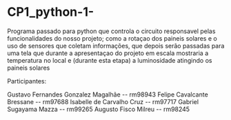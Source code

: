 # CP1_python-1-

Programa passado para python que controla o circuito responsavel pelas funcionalidades do nosso projeto;
como a rotaçao dos paineis solares e o uso de sensores que coletam informações, que depois serão passadas para uma tela que durante a apresentaçao do projeto
em escala mostraria a temperatura no local e (durante esta etapa) a luminosidade atingindo os paineis solares


Participantes:

Gustavo Fernandes Gonzalez Magalhãe -- rm98943
Felipe Cavalcante Bressane -- rm97688
Isabelle de Carvalho Cruz -- rm97717
Gabriel Sugayama Mazza -- rm99265
Augusto Fisco Milreu -- rm98245
